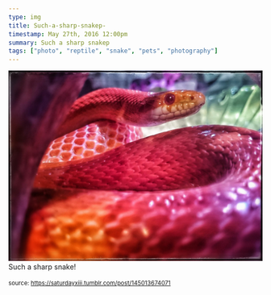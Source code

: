 ```yaml
---
type: img
title: Such-a-sharp-snakep-
timestamp: May 27th, 2016 12:00pm
summary: Such a sharp snakep 
tags: ["photo", "reptile", "snake", "pets", "photography"]
---
```

<img src="../media/145013674071.jpg"/>
                                                                                          <div class="caption">
Such a sharp snake!
 
                                    
                
                
                
                
                                
<small>source: https://saturdayxiii.tumblr.com/post/145013674071</small>